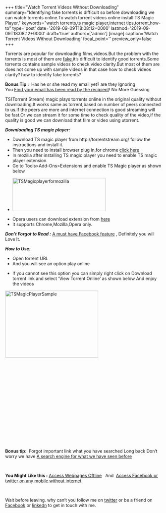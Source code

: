 +++
title="Watch Torrent Videos Without Downloading"
summary="Identifying fake torrents is difficult so before downloading we can watch torrents online.To watch torrent videos online install TS Magic Player,"
keywords="watch torrents,ts magic player,internet tips,torrent,how-to"
type='post'
date='2019-09-09T18:08:12+0000'
lastmod='2019-09-09T18:08:12+0000'
draft='true'
authors=['admin']
[image]
caption='Watch Torrent Videos Without Downloading'
focal_point=''
preview_only=false
+++








Torrents are popular for downloading films,videos.But the problem with the torrents is most of them are <a title="Fake Facebook profiles" href="https://www.arungudelli.com/2012/10/identify-fake-facebook-profiles.html" target="_blank" rel="noopener">fake </a>it’s difficult to identify good torrents.Some torrents contains sample videos to check video clarity.But most of them are does not come up with sample videos in that case how to check videos clarity? how to identify fake torrents?

<strong>Bonus Tip :</strong>&nbsp;&nbsp;Has he or she read my email yet? are they Ignoring You&nbsp;<a title="find out when your email has been read by the recipient!" href="https://www.arungudelli.com/2012/08/track-who-opened-your-mails-yesware.html" target="_blank" rel="noopener">Find&nbsp;your email has been read by the recipient</a>! No More Guessing

TS(Torrent Stream) magic plays torrents online in the original quality without downloading.It works same as torrent,based on number of peers connected to us.If the peers are more and internet connection is good streaming will be fast.Or we can stream it for some time to check quality of the video,if the quality is good we can download that film or video using utorrent.

<em><strong>Downloading TS magic player:</strong></em>

<ul><li>Download TS magic player from http://torrentstream.org/&nbsp;follow the instructions and install it.</li><li>Then you need to install browser plug in,for chrome <a title="TS Magic player" href="https://chrome.google.com/webstore/detail/ts-magic-player/ochbjojkpcmlfeagbaahkofepalngihg?utm_source=chrome-ntp-icon" target="_blank" rel="nofollow noopener">click here</a></li><li>In mozilla after installing TS magic player you need to enable TS magic player extension.</li><li>Go to Tools&gt;Add-Ons&gt;Extensions and enable TS Magic player as shown below</li></ul>

<ul><li><a href="https://arun-arungudellicom.netdna-ssl.com/wp-content/uploads/2012/10/TSMagicplayerformozilla.png"><img class="aligncenter size-medium wp-image-290" title="TSMagicplayerformozilla" src="https://arun-arungudellicom.netdna-ssl.com/wp-content/uploads/2012/10/TSMagicplayerformozilla-300x107.png" alt="TSMagicplayerformozilla" width="300" height="107" srcset="https://arun-arungudellicom.netdna-ssl.com/wp-content/uploads/2012/10/TSMagicplayerformozilla-300x107.png 300w, https://arun-arungudellicom.netdna-ssl.com/wp-content/uploads/2012/10/TSMagicplayerformozilla-1024x367.png 1024w, https://arun-arungudellicom.netdna-ssl.com/wp-content/uploads/2012/10/TSMagicplayerformozilla.png 1306w" sizes="(max-width: 300px) 100vw, 300px"></a></li></ul>



<ul><li>Opera users can download extension from <a href="https://addons.opera.com/en/extensions/details/ts-magic-player/" target="_blank" rel="nofollow noopener">here</a></li><li>It supports Chrome,Mozilla,Opera only.</li></ul>

<em><strong>Don’t Forgot to Read :</strong></em> <a title="A must have Facebook Feature" href="https://www.arungudelli.com/2012/12/must-have-facebook-feature-definitely-you-will-love-it.html" target="_blank" rel="noopener">A must have Facebook feature</a> ,&nbsp;Definitely you will Love It.

<em><strong>How to Use:</strong></em>

<ul><li>Open torrent URL</li><li>And you will see an option play online</li></ul>

<ul><li>If you cannot see this option you can simply right click on Download torrent link and select ‘View Torrent Online’ as shown below And enjoy the videos</li></ul>









<a href="https://arun-arungudellicom.netdna-ssl.com/wp-content/uploads/2012/10/TSMagicPlayerSample.png"><img class="alignleft size-medium wp-image-293" title="TSMagicPlayerSample" src="https://arun-arungudellicom.netdna-ssl.com/wp-content/uploads/2012/10/TSMagicPlayerSample-300x216.png" alt="TSMagicPlayerSample" width="300" height="216" srcset="https://arun-arungudellicom.netdna-ssl.com/wp-content/uploads/2012/10/TSMagicPlayerSample-300x216.png 300w, https://arun-arungudellicom.netdna-ssl.com/wp-content/uploads/2012/10/TSMagicPlayerSample.png 748w" sizes="(max-width: 300px) 100vw, 300px"></a>

&nbsp;

&nbsp;

&nbsp;

&nbsp;

&nbsp;

&nbsp;

&nbsp;

&nbsp;

&nbsp;

<strong>Bonus tip:</strong>&nbsp; Forgot important link what you have searched Long back Don’t worry we have&nbsp;<a title="A search engine for what we have seen before" href="https://www.arungudelli.com/2012/09/a-search-engine-for-what-we-have-seen-before.html" rel="bookmark">A search engine for what we have seen before</a>

&nbsp;

<strong>You Might Like this&nbsp;:</strong>&nbsp;<a title="Access Webpages Offline" href="https://www.arungudelli.com/2012/08/read-later-fast-chrome-and-mozilla-plug.html" target="_blank" rel="noopener">Access Webpages Offline</a>&nbsp; &nbsp;And &nbsp;<a title="Access Facebook or twitter on any mobile without internet" href="https://www.arungudelli.com/2013/01/access-facebook-on-any-mobile-without-internet-even-from-nokia-1100.html" target="_blank" rel="noopener">Access Facebook or twitter on any mobile without internet</a>

&nbsp;

Wait before leaving.
why can’t you follow me on <a href="https://twitter.com/arungudelli" target="_blank" rel="noopener">twitter</a> or be a friend on <a href="https://www.facebook.com/gudelliArun" target="_blank" rel="noopener">Facebook</a> or  <a href="https://www.linkedin.com/in/arungudelli/" target="_blank" rel="noopener">linkedn</a> to get in touch with me.









